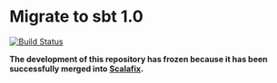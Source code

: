 # Migrate to sbt 1.0
[![Build Status](https://platform-ci.scala-lang.org/api/badges/scalacenter/sbtfix/status.svg)](https://platform-ci.scala-lang.org/scalacenter/sbtfix)

**The development of this repository has frozen because it has been successfully merged into [Scalafix](https://github.com/scalacenter/scalafix).**
